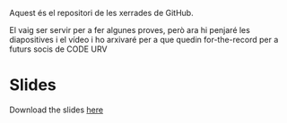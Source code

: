 Aquest és el repositori de les xerrades de GitHub. 

El vaig ser servir per a fer algunes proves, però ara hi penjaré les diapositives i el vídeo i ho arxivaré per a que quedin for-the-record per a futurs socis de CODE URV

# Slides

Download the slides [here](https://raw.githubusercontent.com/CODE-URV/github-talk/master/Xerrada%20git%20%26%20GitHub%20CODE%20URV.pdf)

